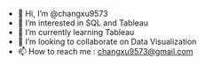 - 👋 Hi, I’m @changxu9573
- 👀 I’m interested in SQL and Tableau
- 🌱 I’m currently learning Tableau
- 💞️ I’m looking to collaborate on Data Visualization
- 📫 How to reach me : changxu9573@gmail.com

<!---
changxu9573/changxu9573 is a ✨ special ✨ repository because its `README.md` (this file) appears on your GitHub profile.
You can click the Preview link to take a look at your changes.
--->
